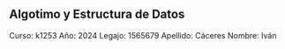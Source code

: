## Algotimo y Estructura de Datos
Curso: k1253
Año: 2024
Legajo: 1565679
Apellido: Cáceres
Nombre: Iván

